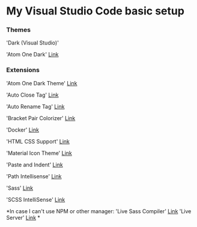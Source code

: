 # My Visual Studio Code basic setup

### Themes

'Dark (Visual Studio)'

'Atom One Dark' [Link](https://marketplace.visualstudio.com/items?itemName=akamud.vscode-theme-onedark)


### Extensions

'Atom One Dark Theme' [Link](https://marketplace.visualstudio.com/items?itemName=akamud.vscode-theme-onedark)

'Auto Close Tag' [Link](https://marketplace.visualstudio.com/items?itemName=formulahendry.auto-close-tag)

'Auto Rename Tag' [Link](https://marketplace.visualstudio.com/items?itemName=formulahendry.auto-rename-tag)

'Bracket Pair Colorizer' [Link](https://marketplace.visualstudio.com/items?itemName=CoenraadS.bracket-pair-colorizer)

'Docker' [Link](https://marketplace.visualstudio.com/items?itemName=PeterJausovec.vscode-docker)

'HTML CSS Support' [Link](https://marketplace.visualstudio.com/items?itemName=ecmel.vscode-html-css)

'Material Icon Theme' [Link](https://marketplace.visualstudio.com/items?itemName=PKief.material-icon-theme)

'Paste and Indent' [Link](https://marketplace.visualstudio.com/items?itemName=Rubymaniac.vscode-paste-and-indent)

'Path Intellisense' [Link](https://marketplace.visualstudio.com/items?itemName=christian-kohler.path-intellisense)

'Sass' [Link](https://marketplace.visualstudio.com/items?itemName=robinbentley.sass-indented)

'SCSS IntelliSense' [Link](https://marketplace.visualstudio.com/items?itemName=mrmlnc.vscode-scss)

*In case I can't use NPM or other manager: 
'Live Sass Compiler' [Link](https://marketplace.visualstudio.com/items?itemName=ritwickdey.live-sass)
'Live Server' [Link](https://marketplace.visualstudio.com/items?itemName=ritwickdey.LiveServer)
*